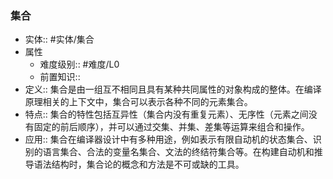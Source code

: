 ###  集合 
- 实体:: #实体/集合 
- 属性
	- 难度级别:: #难度/L0 
	- 前置知识:: 
- 定义:: 集合是由一组互不相同且具有某种共同属性的对象构成的整体。在编译原理相关的上下文中，集合可以表示各种不同的元素集合。
- 特点:: 集合的特性包括互异性（集合内没有重复元素）、无序性（元素之间没有固定的前后顺序），并可以通过交集、并集、差集等运算来组合和操作。
- 应用:: 集合在编译器设计中有多种用途，例如表示有限自动机的状态集合、识别的语言集合、合法的变量名集合、文法的终结符集合等。在构建自动机和推导语法结构时，集合论的概念和方法是不可或缺的工具。